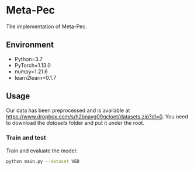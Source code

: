 # Meta-Pec
The implementation of Meta-Pec.

## Environment
* Python=3.7
* PyTorch=1.13.0
* numpy=1.21.6
* learn2learn=0.1.7

## Usage
Our data has been preprocessed and is available at https://www.dropbox.com/s/h2bnavg09gcloet/datasets.zip?dl=0. You need to download the *datasets* folder and put it under the root.

### Train and test

Train and evaluate the model:
```sh
python main.py --dataset VED
```
